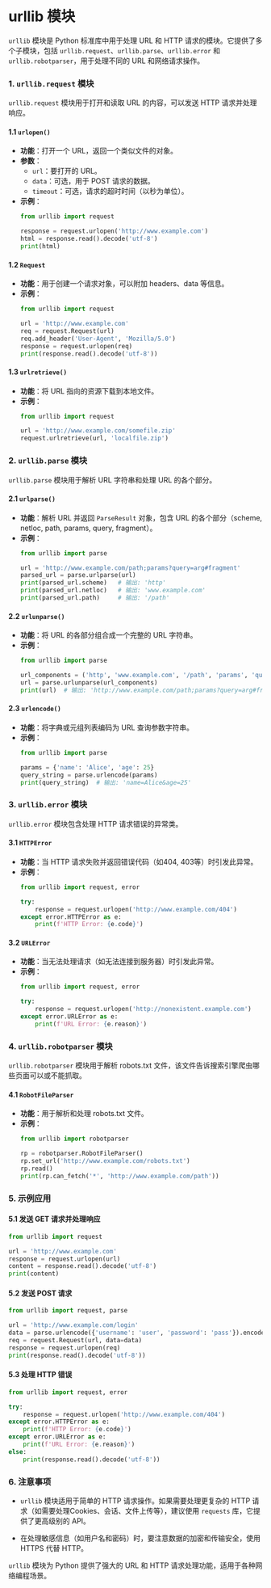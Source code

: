 # urllib 模块

`urllib` 模块是 Python 标准库中用于处理 URL 和 HTTP 请求的模块。它提供了多个子模块，包括 `urllib.request`、`urllib.parse`、`urllib.error` 和 `urllib.robotparser`，用于处理不同的 URL 和网络请求操作。

### 1. `urllib.request` 模块

`urllib.request` 模块用于打开和读取 URL 的内容，可以发送 HTTP 请求并处理响应。

#### 1.1 `urlopen()`
- **功能**：打开一个 URL，返回一个类似文件的对象。
- **参数**：
  - `url`：要打开的 URL。
  - `data`：可选，用于 POST 请求的数据。
  - `timeout`：可选，请求的超时时间（以秒为单位）。
- **示例**：
  ```python
  from urllib import request
  
  response = request.urlopen('http://www.example.com')
  html = response.read().decode('utf-8')
  print(html)
  ```

#### 1.2 `Request`
- **功能**：用于创建一个请求对象，可以附加 headers、data 等信息。
- **示例**：
  ```python
  from urllib import request
  
  url = 'http://www.example.com'
  req = request.Request(url)
  req.add_header('User-Agent', 'Mozilla/5.0')
  response = request.urlopen(req)
  print(response.read().decode('utf-8'))
  ```

#### 1.3 `urlretrieve()`
- **功能**：将 URL 指向的资源下载到本地文件。
- **示例**：
  ```python
  from urllib import request
  
  url = 'http://www.example.com/somefile.zip'
  request.urlretrieve(url, 'localfile.zip')
  ```

### 2. `urllib.parse` 模块

`urllib.parse` 模块用于解析 URL 字符串和处理 URL 的各个部分。

#### 2.1 `urlparse()`
- **功能**：解析 URL 并返回 `ParseResult` 对象，包含 URL 的各个部分（scheme, netloc, path, params, query, fragment）。
- **示例**：
  ```python
  from urllib import parse
  
  url = 'http://www.example.com/path;params?query=arg#fragment'
  parsed_url = parse.urlparse(url)
  print(parsed_url.scheme)   # 输出: 'http'
  print(parsed_url.netloc)   # 输出: 'www.example.com'
  print(parsed_url.path)     # 输出: '/path'
  ```

#### 2.2 `urlunparse()`
- **功能**：将 URL 的各部分组合成一个完整的 URL 字符串。
- **示例**：
  ```python
  from urllib import parse
  
  url_components = ('http', 'www.example.com', '/path', 'params', 'query=arg', 'fragment')
  url = parse.urlunparse(url_components)
  print(url)  # 输出: 'http://www.example.com/path;params?query=arg#fragment'
  ```

#### 2.3 `urlencode()`
- **功能**：将字典或元组列表编码为 URL 查询参数字符串。
- **示例**：
  ```python
  from urllib import parse
  
  params = {'name': 'Alice', 'age': 25}
  query_string = parse.urlencode(params)
  print(query_string)  # 输出: 'name=Alice&age=25'
  ```

### 3. `urllib.error` 模块

`urllib.error` 模块包含处理 HTTP 请求错误的异常类。

#### 3.1 `HTTPError`
- **功能**：当 HTTP 请求失败并返回错误代码（如404, 403等）时引发此异常。
- **示例**：
  ```python
  from urllib import request, error
  
  try:
      response = request.urlopen('http://www.example.com/404')
  except error.HTTPError as e:
      print(f'HTTP Error: {e.code}')
  ```

#### 3.2 `URLError`
- **功能**：当无法处理请求（如无法连接到服务器）时引发此异常。
- **示例**：
  ```python
  from urllib import request, error
  
  try:
      response = request.urlopen('http://nonexistent.example.com')
  except error.URLError as e:
      print(f'URL Error: {e.reason}')
  ```

### 4. `urllib.robotparser` 模块

`urllib.robotparser` 模块用于解析 robots.txt 文件，该文件告诉搜索引擎爬虫哪些页面可以或不能抓取。

#### 4.1 `RobotFileParser`
- **功能**：用于解析和处理 robots.txt 文件。
- **示例**：
  ```python
  from urllib import robotparser
  
  rp = robotparser.RobotFileParser()
  rp.set_url('http://www.example.com/robots.txt')
  rp.read()
  print(rp.can_fetch('*', 'http://www.example.com/path'))
  ```

### 5. 示例应用

#### 5.1 发送 GET 请求并处理响应
```python
from urllib import request

url = 'http://www.example.com'
response = request.urlopen(url)
content = response.read().decode('utf-8')
print(content)
```

#### 5.2 发送 POST 请求
```python
from urllib import request, parse

url = 'http://www.example.com/login'
data = parse.urlencode({'username': 'user', 'password': 'pass'}).encode()
req = request.Request(url, data=data)
response = request.urlopen(req)
print(response.read().decode('utf-8'))
```

#### 5.3 处理 HTTP 错误
```python
from urllib import request, error

try:
    response = request.urlopen('http://www.example.com/404')
except error.HTTPError as e:
    print(f'HTTP Error: {e.code}')
except error.URLError as e:
    print(f'URL Error: {e.reason}')
else:
    print(response.read().decode('utf-8'))
```

### 6. 注意事项

- `urllib` 模块适用于简单的 HTTP 请求操作。如果需要处理更复杂的 HTTP 请求（如需要处理Cookies、会话、文件上传等），建议使用 `requests` 库，它提供了更高级别的 API。

- 在处理敏感信息（如用户名和密码）时，要注意数据的加密和传输安全，使用 HTTPS 代替 HTTP。

`urllib` 模块为 Python 提供了强大的 URL 和 HTTP 请求处理功能，适用于各种网络编程场景。
